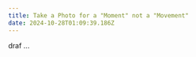 ```yaml
---
title: Take a Photo for a "Moment" not a "Movement"
date: 2024-10-28T01:09:39.186Z
---
```


draf ...